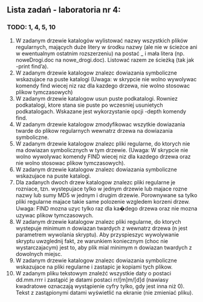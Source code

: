 ## Lista zadań - laboratoria nr 4:

### TODO: 1, 4, 5, 10

1. W zadanym drzewie katalogów wylistować nazwy wszystkich plików regularnych, mających duże litery w środku nazwy (ale nie w ścieżce ani w ewentualnym ostatnim rozszerzeniu) na postać _ i mała litera (np. noweDrogi.doc na nowe_drogi.doc). Listować razem ze ścieżką (tak jak -print find’a).
2. W zadanym drzewie katalogow znalezc dowiazania symboliczne wskazujace na puste katalogi (Uwaga: w skrypcie nie wolno wywolywac komendy find wiecej niz raz dla kazdego drzewa, nie wolno stosowac plikow tymczasowych)
3. W zadanym drzewie katalogow usun puste podkatalogi. Rowniez podkatalogi, ktore stana sie puste po wczesniej usunietych podkatalogach. Wskazane jest wykorzystanie opcji -depth komendy find.
4. W zadanym drzewie katalogow zmodyfikowac wszytkie dowiazania twarde do plikow regularnych wewnatrz drzewa na dowiazania symboliczne.
5. W zadanym drzewie katalogow znalezc pliki regularne, do ktorych nie ma dowiazan symbolicznych w tym drzewie. (Uwaga: W skrypcie nie wolno wywolywac komendy FIND wiecej niz dla kazdego drzewa oraz nie wolno stosowac plikow tymczasowych).
6. W zadanym drzewie katalogow znalezc dowiazania symboliczne wskazujace na puste katalogi.
7. Dla zadanych dwoch drzew katalogow znalezc pliki regularne je rozniace, tzn. wystepujace tylko w jednym drzewie lub majace rozne nazwy lub sumy MD5 w jednym i drugim drzewie. Porownywane sa tylko pliki regularne majace takie same polozenie wzgledem korzeni drzew.
Uwaga: FIND mozna uzyc tylko raz dla ka�dego drzewa oraz nie mozna uzywac plikow tymczasowych.
8. W zadanym drzewie katalogow znalezc pliki regularne, do ktorych wystepuje minimum n dowiazan twardych z wewnatrz drzewa (n jest parametrem wywolania skryptu). Aby przyspieszyc wywolywanie skryptu uwzglednij fakt, ze warunkiem koniecznym (choc nie wystarczajacym) jest to, aby plik mial minimym n dowiazan twardych z dowolnych miejsc. 
9. W zadanym drzewie katalogow znalezc dowiazania symboliczne wskazujace na pliki regularne i zastapic je kopiami tych plikow.
10. W zadanym pliku tekstowym znaleźć wszystkie daty o postaci dd.mm.rrrr i zastąpić je datami postaci rr/[m]m/[d]d (nawiasy kwadratowe oznaczają wystąpienie cyfry tylko, gdy jest inna niż 0). Tekst z zastąpionymi datami wyświetlić na ekranie (nie zmieniać pliku).
